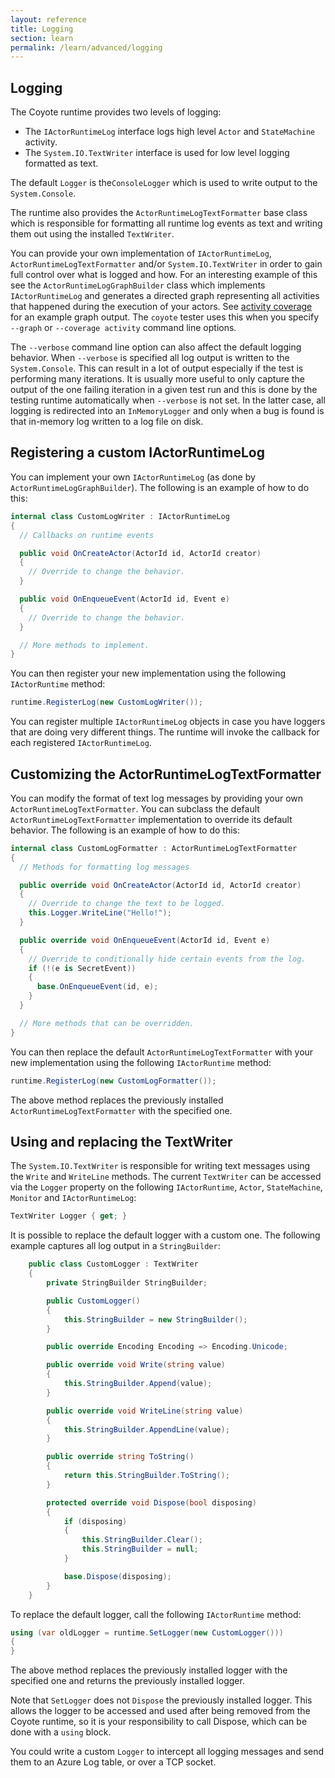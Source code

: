 ```yaml
---
layout: reference
title: Logging
section: learn
permalink: /learn/advanced/logging
---
```


## Logging

The Coyote runtime provides two levels of logging:
- The `IActorRuntimeLog` interface logs high level `Actor` and `StateMachine` activity.
- The `System.IO.TextWriter` interface is used for low level logging formatted as text.

The default `Logger` is the`ConsoleLogger` which is used to write
output to the `System.Console`.

The runtime also provides the `ActorRuntimeLogTextFormatter` base class which is responsible
for formatting all runtime log events as text and writing them out using the installed `TextWriter`.

You can provide your own implementation of `IActorRuntimeLog`, `ActorRuntimeLogTextFormatter`
and/or `System.IO.TextWriter` in order to gain full control over what is logged and how.
For an interesting example of this see the `ActorRuntimeLogGraphBuilder` class
which implements `IActorRuntimeLog` and generates a directed graph representing
all activities that happened during the execution of your actors.
See [activity coverage](../tools/coverage.md) for an example graph output.
The `coyote` tester uses this when you specify `--graph` or `--coverage activity`
command line options.

The `--verbose` command line option can also affect the default logging behavior.
When `--verbose` is specified all log output is written to the `System.Console`.
This can result in a lot of output especially if the test is performing many iterations.
It is usually more useful to only capture the output of the one failing iteration in a given
test run and this is done by the testing runtime automatically when `--verbose` is not set.
In the latter case, all logging is redirected into an `InMemoryLogger` and only when a bug
is found is that in-memory log written to a log file on disk.

## Registering a custom IActorRuntimeLog

You can implement your own `IActorRuntimeLog` (as done by `ActorRuntimeLogGraphBuilder`).
The following is an example of how to do this:

```c#
internal class CustomLogWriter : IActorRuntimeLog
{
  // Callbacks on runtime events

  public void OnCreateActor(ActorId id, ActorId creator)
  {
    // Override to change the behavior.
  }

  public void OnEnqueueEvent(ActorId id, Event e)
  {
    // Override to change the behavior.
  }

  // More methods to implement.
}
```

You can then register your new implementation using the following `IActorRuntime` method:
```c#
runtime.RegisterLog(new CustomLogWriter());
```
You can register multiple `IActorRuntimeLog` objects in case you have loggers that are doing very
different things. The runtime will invoke the callback for each registered `IActorRuntimeLog`.

## Customizing the ActorRuntimeLogTextFormatter

You can modify the format of text log messages by providing your own `ActorRuntimeLogTextFormatter`.
You can subclass the default `ActorRuntimeLogTextFormatter` implementation to override its default behavior.
The following is an example of how to do this:

```c#
internal class CustomLogFormatter : ActorRuntimeLogTextFormatter
{
  // Methods for formatting log messages

  public override void OnCreateActor(ActorId id, ActorId creator)
  {
    // Override to change the text to be logged.
    this.Logger.WriteLine("Hello!");
  }

  public override void OnEnqueueEvent(ActorId id, Event e)
  {
    // Override to conditionally hide certain events from the log.
    if (!(e is SecretEvent))
    {
      base.OnEnqueueEvent(id, e);
    }
  }

  // More methods that can be overridden.
}
```

You can then replace the default `ActorRuntimeLogTextFormatter` with your new implementation using the following `IActorRuntime` method:
```c#
runtime.RegisterLog(new CustomLogFormatter());
```

The above method replaces the previously installed `ActorRuntimeLogTextFormatter` with the specified one.

## Using and replacing the TextWriter

The `System.IO.TextWriter` is responsible for writing text messages using the `Write` and `WriteLine` methods.
The current `TextWriter` can be accessed via the `Logger` property on the following `IActorRuntime`, `Actor`, `StateMachine`, `Monitor` and `IActorRuntimeLog`:
```c#
TextWriter Logger { get; }
```

It is possible to replace the default logger with a custom one.  The following example captures all log output in a `StringBuilder`:

```c#
    public class CustomLogger : TextWriter
    {
        private StringBuilder StringBuilder;

        public CustomLogger()
        {
            this.StringBuilder = new StringBuilder();
        }

        public override Encoding Encoding => Encoding.Unicode;

        public override void Write(string value)
        {
            this.StringBuilder.Append(value);
        }

        public override void WriteLine(string value)
        {
            this.StringBuilder.AppendLine(value);
        }

        public override string ToString()
        {
            return this.StringBuilder.ToString();
        }

        protected override void Dispose(bool disposing)
        {
            if (disposing)
            {
                this.StringBuilder.Clear();
                this.StringBuilder = null;
            }

            base.Dispose(disposing);
        }
    }
```

To replace the default logger, call the following `IActorRuntime` method:

```c#
using (var oldLogger = runtime.SetLogger(new CustomLogger()))
{
}
```

The above method replaces the previously installed logger with the specified one and returns the previously installed logger.

Note that `SetLogger` does not `Dispose` the previously installed logger. This allows the logger to be accessed and
used after being removed from the Coyote runtime, so it is your responsibility to call Dispose, which can be done with a
`using` block.

You could write a custom `Logger` to intercept all logging messages and send them to an Azure Log table, or over a TCP socket.

